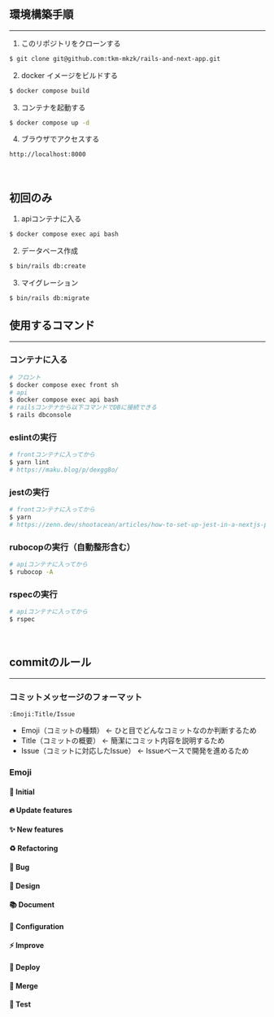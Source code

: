 ## 環境構築手順
---
1. このリポジトリをクローンする

```bash
$ git clone git@github.com:tkm-mkzk/rails-and-next-app.git
```


2. docker イメージをビルドする

```bash
$ docker compose build
```

3. コンテナを起動する

```bash
$ docker compose up -d
```

4. ブラウザでアクセスする

```bash
http://localhost:8000
```
<br>

## 初回のみ

1. apiコンテナに入る

```bash
$ docker compose exec api bash
```

2. データベース作成

```bash
$ bin/rails db:create
```

3. マイグレーション

```bash
$ bin/rails db:migrate
```

## 使用するコマンド
---
### コンテナに入る

```bash
# フロント
$ docker compose exec front sh
# api
$ docker compose exec api bash
# railsコンテナから以下コマンドでDBに接続できる
$ rails dbconsole
```

### eslintの実行

```bash
# frontコンテナに入ってから
$ yarn lint
# https://maku.blog/p/dexgg8o/
```
### jestの実行
```bash
# frontコンテナに入ってから
$ yarn
# https://zenn.dev/shootacean/articles/how-to-set-up-jest-in-a-nextjs-project
```
### rubocopの実行（自動整形含む）
```bash
# apiコンテナに入ってから
$ rubocop -A
```
### rspecの実行
```bash
# apiコンテナに入ってから
$ rspec
```

<br>

## commitのルール
---
### コミットメッセージのフォーマット
```
:Emoji:Title/Issue
```
- Emoji（コミットの種類） <- ひと目でどんなコミットなのか判断するため
- Title（コミットの概要） <- 簡潔にコミット内容を説明するため
- Issue（コミットに対応したIssue） <- Issueベースで開発を進めるため


### Emoji

#### :seedling: Initial
#### :fire: Update features
#### :sparkles: New features
#### :recycle: Refactoring
#### :bug: Bug
#### :art: Design
#### :books: Document
#### :wrench: Configuration
#### :zap: Improve
#### :rocket: Deploy
#### :dna: Merge
#### :test_tube: Test
